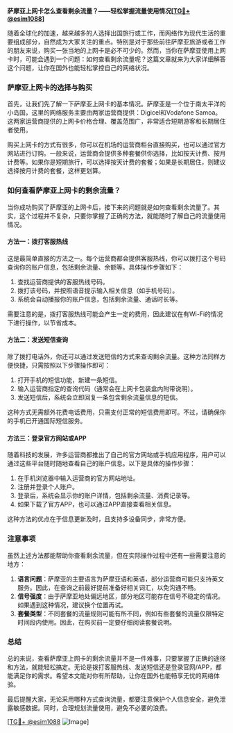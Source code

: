 **萨摩亚上网卡怎么查看剩余流量？——轻松掌握流量使用情况[[TG💪+ @esim1088](https://t.me/s/esim1088)]**

随着全球化的加速，越来越多的人选择出国旅行或工作，而网络作为现代生活的重要组成部分，自然成为大家关注的重点。特别是对于那些前往萨摩亚旅游或者工作的朋友来说，购买一张当地的上网卡是必不可少的。然而，当你在萨摩亚使用上网卡时，可能会遇到一个问题：如何查看剩余流量呢？这篇文章就来为大家详细解答这个问题，让你在国外也能轻松掌控自己的网络状况。

### 萨摩亚上网卡的选择与购买

首先，让我们先了解一下萨摩亚上网卡的基本情况。萨摩亚是一个位于南太平洋的小岛国，这里的网络服务主要由两家运营商提供：Digicel和Vodafone Samoa。这两家运营商提供的上网卡价格合理、覆盖范围广，非常适合短期游客和长期居住者使用。

购买上网卡的方式有很多，你可以在机场的运营商柜台直接购买，也可以通过官方网站进行订购。一般来说，运营商会提供多种套餐供你选择，比如按天计费、按月计费等。如果你是短期旅行，可以选择按天计费的套餐；如果是长期居住，则建议选择按月计费的套餐，这样更划算。

### 如何查看萨摩亚上网卡的剩余流量？

当你成功购买了萨摩亚的上网卡后，接下来的问题就是如何查看剩余流量了。其实，这个过程并不复杂，只要你掌握了正确的方法，就能随时了解自己的流量使用情况。

#### 方法一：拨打客服热线

这是最简单直接的方法之一。每个运营商都会提供客服热线，你可以拨打这个号码查询你的账户信息，包括剩余流量、余额等。具体操作步骤如下：

1. 查找运营商提供的客服热线号码。
2. 拨打该号码，并按照语音提示输入相关信息（如手机号码）。
3. 系统会自动播报你的账户信息，包括剩余流量、通话时长等。

需要注意的是，拨打客服热线可能会产生一定的费用，因此建议在有Wi-Fi的情况下进行操作，以节省成本。

#### 方法二：发送短信查询

除了拨打电话外，你还可以通过发送短信的方式来查询剩余流量。这种方法同样方便快捷，只需按照以下步骤操作即可：

1. 打开手机的短信功能，新建一条短信。
2. 输入运营商指定的查询代码（通常会在上网卡包装盒内附带说明）。
3. 发送短信后，系统会立即回复一条包含剩余流量信息的短信。

这种方式无需额外花费电话费用，只需支付正常的短信费用即可。不过，请确保你的手机已开通国际短信服务。

#### 方法三：登录官方网站或APP

随着科技的发展，许多运营商都推出了自己的官方网站或手机应用程序，用户可以通过这些平台随时随地查看自己的账户信息。以下是具体的操作步骤：

1. 在手机浏览器中输入运营商的官方网站地址。
2. 注册并登录个人账户。
3. 登录后，系统会显示你的账户详情，包括剩余流量、消费记录等。
4. 如果下载了官方APP，也可以通过APP直接查看相关信息。

这种方法的优点在于信息更新及时，且支持多设备同步，非常方便。

### 注意事项

虽然上述方法都能帮助你查看剩余流量，但在实际操作过程中还有一些需要注意的地方：

1. **语言问题**：萨摩亚的主要语言为萨摩亚语和英语，部分运营商可能只支持英文服务。因此，在查询之前最好提前准备好相关词汇，以免沟通不畅。
2. **信号强度**：由于萨摩亚地处偏远地区，部分地区可能存在信号不稳定的情况。如果遇到这种情况，建议换个位置再试。
3. **套餐类型**：不同套餐的流量规则可能有所不同，例如有些套餐的流量仅限特定时间段内使用。因此，在购买前一定要仔细阅读套餐说明。

### 总结

总的来说，查看萨摩亚上网卡的剩余流量并不是一件难事，只要掌握了正确的途径和方法，就能轻松搞定。无论是拨打客服热线、发送短信还是登录官网/APP，都能满足你的需求。希望本文能对你有所帮助，让你在国外也能畅享无忧的网络体验。

最后提醒大家，无论采用哪种方式查询流量，都要注意保护个人信息安全，避免泄露敏感数据。同时，合理规划流量使用，避免不必要的浪费。

[[TG💪+ @esim1088](https://t.me/s/esim1088) ![Image](https://i.postimg.cc/4NQfJmqS/Snipaste-2025-05-13-00-14-12.png)]